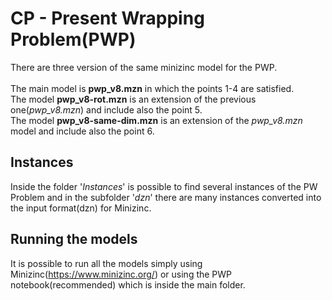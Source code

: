 # CP - Present Wrapping Problem(PWP)
There are three version of the same minizinc model for the PWP. \
\
The main model is **pwp_v8.mzn** in which the points 1-4 are satisfied.\
The model **pwp_v8-rot.mzn** is an extension of the previous one(*pwp_v8.mzn*) and include also the point 5.\
The model **pwp_v8-same-dim.mzn** is an extension of the *pwp_v8.mzn* model and include also the point 6.

## Instances
Inside the folder '*Instances*' is possible to find several instances of the PW Problem and in the subfolder '*dzn*' there are many instances converted into the input format(dzn) for Minizinc.

## Running the models
It is possible to run all the models simply using Minizinc(https://www.minizinc.org/) or using the PWP notebook(recommended) which is inside the main folder.
